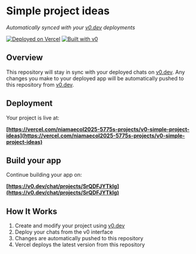 # Simple project ideas

*Automatically synced with your [v0.dev](https://v0.dev) deployments*

[![Deployed on Vercel](https://img.shields.io/badge/Deployed%20on-Vercel-black?style=for-the-badge&logo=vercel)](https://vercel.com/niamaecol2025-5775s-projects/v0-simple-project-ideas)
[![Built with v0](https://img.shields.io/badge/Built%20with-v0.dev-black?style=for-the-badge)](https://v0.dev/chat/projects/SrQDFJYTkIg)

## Overview

This repository will stay in sync with your deployed chats on [v0.dev](https://v0.dev).
Any changes you make to your deployed app will be automatically pushed to this repository from [v0.dev](https://v0.dev).

## Deployment

Your project is live at:

**[https://vercel.com/niamaecol2025-5775s-projects/v0-simple-project-ideas](https://vercel.com/niamaecol2025-5775s-projects/v0-simple-project-ideas)**

## Build your app

Continue building your app on:

**[https://v0.dev/chat/projects/SrQDFJYTkIg](https://v0.dev/chat/projects/SrQDFJYTkIg)**

## How It Works

1. Create and modify your project using [v0.dev](https://v0.dev)
2. Deploy your chats from the v0 interface
3. Changes are automatically pushed to this repository
4. Vercel deploys the latest version from this repository
